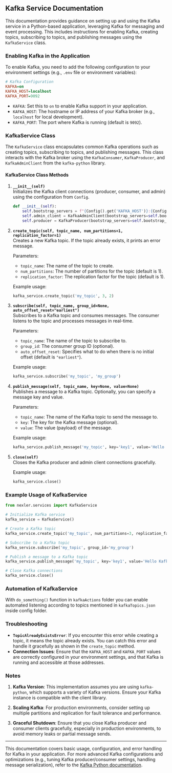 ## Kafka Service Documentation

This documentation provides guidance on setting up and using the Kafka service in a Python-based application, leveraging Kafka for messaging and event processing. This includes instructions for enabling Kafka, creating topics, subscribing to topics, and publishing messages using the `KafkaService` class.

### Enabling Kafka in the Application

To enable Kafka, you need to add the following configuration to your environment settings (e.g., `.env` file or environment variables):

```ini
# Kafka Configuration
KAFKA=on
KAFKA_HOST=localhost
KAFKA_PORT=9092
```

- `KAFKA`: Set this to `on` to enable Kafka support in your application.
- `KAFKA_HOST`: The hostname or IP address of your Kafka broker (e.g., `localhost` for local development).
- `KAFKA_PORT`: The port where Kafka is running (default is `9092`).

### KafkaService Class

The `KafkaService` class encapsulates common Kafka operations such as creating topics, subscribing to topics, and publishing messages. This class interacts with the Kafka broker using the `KafkaConsumer`, `KafkaProducer`, and `KafkaAdminClient` from the `kafka-python` library.

#### KafkaService Class Methods

1. **`__init__(self)`**  
   Initializes the Kafka client connections (producer, consumer, and admin) using the configuration from `Config`.

   ```python
   def __init__(self):
       self.bootstrap_servers = f"{Config().get('KAFKA_HOST')}:{Config().get('KAFKA_PORT')}"
       self.admin_client = KafkaAdminClient(bootstrap_servers=self.bootstrap_servers)
       self.producer = KafkaProducer(bootstrap_servers=self.bootstrap_servers)
   ```

2. **`create_topic(self, topic_name, num_partitions=1, replication_factor=1)`**  
   Creates a new Kafka topic. If the topic already exists, it prints an error message.

   Parameters:
   - `topic_name`: The name of the topic to create.
   - `num_partitions`: The number of partitions for the topic (default is 1).
   - `replication_factor`: The replication factor for the topic (default is 1).

   Example usage:
   ```python
   kafka_service.create_topic('my_topic', 3, 2)
   ```

3. **`subscribe(self, topic_name, group_id=None, auto_offset_reset="earliest")`**  
   Subscribes to a Kafka topic and consumes messages. The consumer listens to the topic and processes messages in real-time.

   Parameters:
   - `topic_name`: The name of the topic to subscribe to.
   - `group_id`: The consumer group ID (optional).
   - `auto_offset_reset`: Specifies what to do when there is no initial offset (default is `"earliest"`).

   Example usage:
   ```python
   kafka_service.subscribe('my_topic', 'my_group')
   ```

4. **`publish_message(self, topic_name, key=None, value=None)`**  
   Publishes a message to a Kafka topic. Optionally, you can specify a message key and value.

   Parameters:
   - `topic_name`: The name of the Kafka topic to send the message to.
   - `key`: The key for the Kafka message (optional).
   - `value`: The value (payload) of the message.

   Example usage:
   ```python
   kafka_service.publish_message('my_topic', key='key1', value='Hello Kafka!')
   ```

5. **`close(self)`**  
   Closes the Kafka producer and admin client connections gracefully.

   Example usage:
   ```python
   kafka_service.close()
   ```

### Example Usage of KafkaService

```python
from nexler.services import KafkaService

# Initialize Kafka service
kafka_service = KafkaService()

# Create a Kafka topic
kafka_service.create_topic('my_topic', num_partitions=3, replication_factor=2)

# Subscribe to a Kafka topic
kafka_service.subscribe('my_topic', group_id='my_group')

# Publish a message to a Kafka topic
kafka_service.publish_message('my_topic', key='key1', value='Hello Kafka!')

# Close Kafka connections
kafka_service.close()
```

### Automation of KafkaService
With `do_something()` function in `kafkaActions` folder you can enable automated listening according to topics mentioned in `kafkaTopics.json` inside config folder. 

### Troubleshooting

- **`TopicAlreadyExistsError`**: If you encounter this error while creating a topic, it means the topic already exists. You can catch this error and handle it gracefully as shown in the `create_topic` method.
- **Connection Issues**: Ensure that the `KAFKA_HOST` and `KAFKA_PORT` values are correctly configured in your environment settings, and that Kafka is running and accessible at those addresses.

### Notes

1. **Kafka Version**: This implementation assumes you are using `kafka-python`, which supports a variety of Kafka versions. Ensure your Kafka instance is compatible with the client library.
   
2. **Scaling Kafka**: For production environments, consider setting up multiple partitions and replication for fault tolerance and performance.

3. **Graceful Shutdown**: Ensure that you close Kafka producer and consumer clients gracefully, especially in production environments, to avoid memory leaks or partial message sends.

---

This documentation covers basic usage, configuration, and error handling for Kafka in your application. For more advanced Kafka configurations and optimizations (e.g., tuning Kafka producer/consumer settings, handling message serialization), refer to the [Kafka Python documentation](https://kafka-python.readthedocs.io/en/master/).